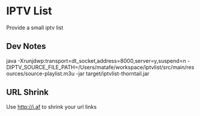 # IPTV List

 Provide a small iptv list
 
 
## Dev Notes
java -Xrunjdwp:transport=dt_socket,address=8000,server=y,suspend=n -DIPTV_SOURCE_FILE_PATH=/Users/matafe/workspace/iptvlist/src/main/resources/source-playlist.m3u -jar target/iptvlist-thorntail.jar

## URL Shrink
Use http://i.af to shrink your url links

 